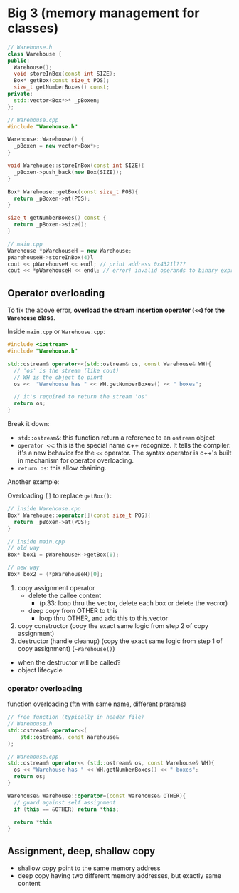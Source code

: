 # Big 3 (memory management for classes)

```c++
// Warehouse.h
class Warehouse {
public:
  Warehouse();
  void storeInBox(const int SIZE);
  Box* getBox(const size_t POS);
  size_t getNumberBoxes() const;
private:
  std::vector<Box*>* _pBoxen;
};

// Warehouse.cpp
#include "Warehouse.h"

Warehouse::Warehouse() {
  _pBoxen = new vector<Box*>;
}

void Warehouse::storeInBox(const int SIZE){
  _pBoxen->push_back(new Box(SIZE));
}

Box* Warehouse::getBox(const size_t POS){
  return _pBoxen->at(POS);
}

size_t getNumberBoxes() const {
  return _pBoxen->size();
}

// main.cpp
Warehouse *pWarehouseH = new Warehouse;
pWarehouseH->storeInBox(4)l
cout << pWarehouseH << endl; // print address 0x4321l???
cout << *pWarehouseH << endl; // error! invalid operands to binary expression
```

## Operator overloading

To fix the above error, **overload the stream insertion operator (`<<`) for the `Warehouse` class**.

Inside `main.cpp` or `Warehouse.cpp`:

```c++
#include <iostream>
#include "Warehouse.h"

std::ostream& operator<<(std::ostream& os, const Warehouse& WH){
  // 'os' is the stream (like cout)
  // WH is the object to pinrt
  os <<  "Warehouse has " << WH.getNumberBoxes() << " boxes";

  // it's required to return the stream 'os'
  return os;
}
```

Break it down:

- `std::ostream&`: this function return a reference to an `ostream` object
- `operator <<`: this is the special name c++ recognize. It tells the compiler: it's a new behavior for the `<<` operator. The syntax operator<symbol> is c++'s built in mechanism for operator overloading.
- `return os`: this allow chaining.

Another example:

Overloading `[]` to replace `getBox()`:

```c++
// inside Warehouse.cpp
Box* Warehouse::operator[](const size_t POS){
  return _pBoxen->at(POS);
}

// inside main.cpp
// old way
Box* box1 = pWarehouseH->getBox(0);

// new way
Box* box2 = (*pWarehouseH)[0];
```

1. copy assignment operator
   - delete the callee content
     - (p.33: loop thru the vector, delete each box or delete the vecror)
   - deep copy from OTHER to this
     - loop thru OTHER, and add this to this.vector
2. copy constructor (copy the exact same logic from step 2 of copy assignment)
3. destructor (handle cleanup) (copy the exact same logic from step 1 of copy assignment) (`~Warehouse()`)

- when the destructor will be called?
- object lifecycle

### operator overloading

function overloading (ftn with same name, different prarams)

```c++
// free function (typically in header file)
// Warehouse.h
std::ostream& operator<<(
    std::ostream&, const Warehouse&
);

// Warehouse.cpp
std::ostream& operator<< (std::ostream& os, const Warehouse& WH){
  os << "Warehouse has " << WH.getNumberBoxes() << " boxes";
  return os;
}
```

```c++
Warehouse& Warehouse::operator=(const Warehouse& OTHER){
  // guard against self assignment
  if (this == &OTHER) return *this;

  return *this
}
```

## Assignment, deep, shallow copy

- shallow copy point to the same memory address
- deep copy having two different memory addresses, but exactly same content

##
